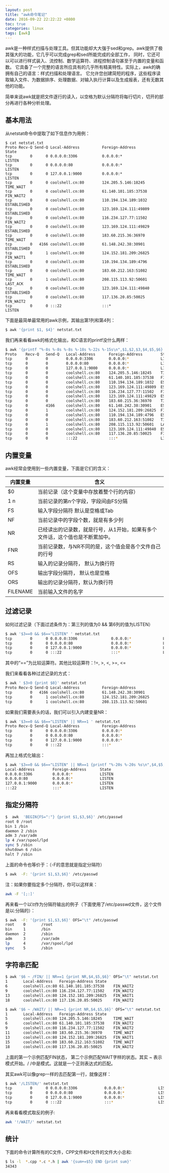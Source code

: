 ```yaml
---
layout: post
title: "awk命令笔记"
date: 2016-09-22 22:22:22 +0800
toc: true
categories: linux
tags: [awk]
---
```

awk是一种样式扫描与处理工具。但其功能却大大强于sed和grep。awk提供了极其强大的功能，它几乎可以完成grep和sed所能完成的全部工作，
同时，它还可以可以进行样式装入、流控制、数学运算符、进程控制语句甚至于内置的变量和函数。
它具备了一个完整的语言所应具有的几乎所有精美特性。实际上，awk的确拥有自己的语言：样式扫描和处理语言。
它允许您创建简短的程序，这些程序读取输入文件、为数据排序、处理数据、对输入执行计算以及生成报表，还有无数其他的功能。

简单来说awk就是把文件逐行的读入，以空格为默认分隔符将每行切片，切开的部分再进行各种分析处理。<!--more-->

## 基本用法
从netstat命令中提取了如下信息作为用例：
```
$ cat netstat.txt
Proto Recv-Q Send-Q Local-Address          Foreign-Address             State
tcp        0      0 0.0.0.0:3306           0.0.0.0:*                   LISTEN
tcp        0      0 0.0.0.0:80             0.0.0.0:*                   LISTEN
tcp        0      0 127.0.0.1:9000         0.0.0.0:*                   LISTEN
tcp        0      0 coolshell.cn:80        124.205.5.146:18245         TIME_WAIT
tcp        0      0 coolshell.cn:80        61.140.101.185:37538        FIN_WAIT2
tcp        0      0 coolshell.cn:80        110.194.134.189:1032        ESTABLISHED
tcp        0      0 coolshell.cn:80        123.169.124.111:49809       ESTABLISHED
tcp        0      0 coolshell.cn:80        116.234.127.77:11502        FIN_WAIT2
tcp        0      0 coolshell.cn:80        123.169.124.111:49829       ESTABLISHED
tcp        0      0 coolshell.cn:80        183.60.215.36:36970         TIME_WAIT
tcp        0   4166 coolshell.cn:80        61.148.242.38:30901         ESTABLISHED
tcp        0      1 coolshell.cn:80        124.152.181.209:26825       FIN_WAIT1
tcp        0      0 coolshell.cn:80        110.194.134.189:4796        ESTABLISHED
tcp        0      0 coolshell.cn:80        183.60.212.163:51082        TIME_WAIT
tcp        0      1 coolshell.cn:80        208.115.113.92:50601        LAST_ACK
tcp        0      0 coolshell.cn:80        123.169.124.111:49840       ESTABLISHED
tcp        0      0 coolshell.cn:80        117.136.20.85:50025         FIN_WAIT2
tcp        0      0 :::22                  :::*                        LISTEN
```

下面是最简单最常用的awk示例，其输出第1列和第4列：
``` bash
$ awk '{print $1, $4}' netstat.txt
```
我们再来看看awk的格式化输出，和C语言的printf没什么两样：
``` bash
$ awk '{printf "%-8s %-8s %-8s %-18s %-22s %-15s\n",$1,$2,$3,$4,$5,$6}' netstat.txt
Proto    Recv-Q   Send-Q   Local-Address      Foreign-Address        State
tcp      0        0        0.0.0.0:3306       0.0.0.0:*              LISTEN
tcp      0        0        0.0.0.0:80         0.0.0.0:*              LISTEN
tcp      0        0        127.0.0.1:9000     0.0.0.0:*              LISTEN
tcp      0        0        coolshell.cn:80    124.205.5.146:18245    TIME_WAIT
tcp      0        0        coolshell.cn:80    61.140.101.185:37538   FIN_WAIT2
tcp      0        0        coolshell.cn:80    110.194.134.189:1032   ESTABLISHED
tcp      0        0        coolshell.cn:80    123.169.124.111:49809  ESTABLISHED
tcp      0        0        coolshell.cn:80    116.234.127.77:11502   FIN_WAIT2
tcp      0        0        coolshell.cn:80    123.169.124.111:49829  ESTABLISHED
tcp      0        0        coolshell.cn:80    183.60.215.36:36970    TIME_WAIT
tcp      0        4166     coolshell.cn:80    61.148.242.38:30901    ESTABLISHED
tcp      0        1        coolshell.cn:80    124.152.181.209:26825  FIN_WAIT1
tcp      0        0        coolshell.cn:80    110.194.134.189:4796   ESTABLISHED
tcp      0        0        coolshell.cn:80    183.60.212.163:51082   TIME_WAIT
tcp      0        1        coolshell.cn:80    208.115.113.92:50601   LAST_ACK
tcp      0        0        coolshell.cn:80    123.169.124.111:49840  ESTABLISHED
tcp      0        0        coolshell.cn:80    117.136.20.85:50025    FIN_WAIT2
tcp      0        0        :::22              :::*                   LISTEN
```

## 内置变量
awk经常会使用到一些内置变量，下面是它们的含义：

内置变量       | 含义
--------------|---------------
$0            | 当前记录（这个变量中存放着整个行的内容）
$1~$n         | 当前记录的第n个字段，字段间由FS分隔
FS            | 输入字段分隔符 默认是空格或Tab
NF            | 当前记录中的字段个数，就是有多少列
NR            | 已经读出的记录数，就是行号，从1开始，如果有多个文件话，这个值也是不断累加中。
FNR           | 当前记录数，与NR不同的是，这个值会是各个文件自己的行号
RS            | 输入的记录分隔符， 默认为换行符
OFS           | 输出字段分隔符， 默认也是空格
ORS           | 输出的记录分隔符，默认为换行符
FILENAME      | 当前输入文件的名字

## 过滤记录
如何过滤记录（下面过滤条件为：第三列的值为0 && 第6列的值为LISTEN）
``` bash
$ awk '$3==0 && $6=="LISTEN" ' netstat.txt
tcp        0      0 0.0.0.0:3306               0.0.0.0:*              LISTEN
tcp        0      0 0.0.0.0:80                 0.0.0.0:*              LISTEN
tcp        0      0 127.0.0.1:9000             0.0.0.0:*              LISTEN
tcp        0      0 :::22                      :::*                   LISTEN
```

其中的“==”为比较运算符。其他比较运算符：!=, >, <, >=, <=

我们来看看各种过滤记录的方式：
``` bash
$ awk ' $3>0 {print $0}' netstat.txt
Proto Recv-Q Send-Q Local-Address          Foreign-Address             State
tcp        0   4166 coolshell.cn:80        61.148.242.38:30901         ESTABLISHED
tcp        0      1 coolshell.cn:80        124.152.181.209:26825       FIN_WAIT1
tcp        0      1 coolshell.cn:80        208.115.113.92:50601        LAST_ACK
```

如果我们需要表头的话，我们可以引入内建变量NR：
``` bash
$ awk '$3==0 && $6=="LISTEN" || NR==1 ' netstat.txt
Proto Recv-Q Send-Q Local-Address          Foreign-Address             State
tcp        0      0 0.0.0.0:3306           0.0.0.0:*                   LISTEN
tcp        0      0 0.0.0.0:80             0.0.0.0:*                   LISTEN
tcp        0      0 127.0.0.1:9000         0.0.0.0:*                   LISTEN
tcp        0      0 :::22                  :::*                        LISTEN
```

再加上格式化输出：
``` bash
$ awk '$3==0 && $6=="LISTEN" || NR==1 {printf "%-20s %-20s %s\n",$4,$5,$6}' netstat.txt
Local-Address        Foreign-Address      State
0.0.0.0:3306         0.0.0.0:*            LISTEN
0.0.0.0:80           0.0.0.0:*            LISTEN
127.0.0.1:9000       0.0.0.0:*            LISTEN
:::22                :::*                 LISTEN
```

## 指定分隔符
``` bash
$  awk  'BEGIN{FS=":"} {print $1,$3,$6}' /etc/passwd
root 0 /root
bin 1 /bin
daemon 2 /sbin
adm 3 /var/adm
lp 4 /var/spool/lpd
sync 5 /sbin
shutdown 6 /sbin
halt 7 /sbin
```
上面的命令也等价于：（-F的意思就是指定分隔符）
``` bash
$ awk  -F: '{print $1,$3,$6}' /etc/passwd
```
注：如果你要指定多个分隔符，你可以这样来：
``` bash
awk -F '[;:]'
```
再来看一个以\t作为分隔符输出的例子（下面使用了/etc/passwd文件，这个文件是以:分隔的）：
``` bash
$ awk  -F: '{print $1,$3,$6}' OFS="\t" /etc/passwd
root    0       /root
bin     1       /bin
daemon  2       /sbin
adm     3       /var/adm
lp      4       /var/spool/lpd
sync    5       /sbin
```

## 字符串匹配
``` bash
$ awk '$6 ~ /FIN/ || NR==1 {print NR,$4,$5,$6}' OFS="\t" netstat.txt
1       Local-Address   Foreign-Address State
6       coolshell.cn:80 61.140.101.185:37538    FIN_WAIT2
9       coolshell.cn:80 116.234.127.77:11502    FIN_WAIT2
13      coolshell.cn:80 124.152.181.209:26825   FIN_WAIT1
18      coolshell.cn:80 117.136.20.85:50025     FIN_WAIT2

$ awk '$6 ~ /WAIT/ || NR==1 {print NR,$4,$5,$6}' OFS="\t" netstat.txt
1       Local-Address   Foreign-Address State
5       coolshell.cn:80 124.205.5.146:18245     TIME_WAIT
6       coolshell.cn:80 61.140.101.185:37538    FIN_WAIT2
9       coolshell.cn:80 116.234.127.77:11502    FIN_WAIT2
11      coolshell.cn:80 183.60.215.36:36970     TIME_WAIT
13      coolshell.cn:80 124.152.181.209:26825   FIN_WAIT1
15      coolshell.cn:80 183.60.212.163:51082    TIME_WAIT
18      coolshell.cn:80 117.136.20.85:50025     FIN_WAIT2
```

上面的第一个示例匹配FIN状态， 第二个示例匹配WAIT字样的状态。其实 ~ 表示模式开始。/ /中是模式。这就是一个正则表达式的匹配。

其实awk可以像grep一样的去匹配第一行，就像这样：
``` bash
$ awk '/LISTEN/' netstat.txt
tcp        0      0 0.0.0.0:3306            0.0.0.0:*               LISTEN
tcp        0      0 0.0.0.0:80              0.0.0.0:*               LISTEN
tcp        0      0 127.0.0.1:9000          0.0.0.0:*               LISTEN
tcp        0      0 :::22                   :::*                    LISTEN
```

再来看看模式取反的例子:
``` bash
awk '!/WAIT/' netstat.txt
```

## 统计
下面的命令计算所有的C文件，CPP文件和H文件的文件大小总和:
``` bash
$ ls -l  *.cpp *.c *.h | awk '{sum+=$5} END {print sum}'
34343
```
